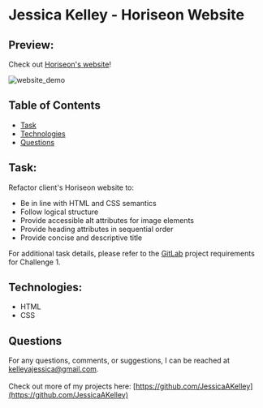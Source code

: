 # Jessica Kelley - Horiseon Website

## Preview:

Check out [Horiseon's website](https://jessicaakelley.github.io/code-refactor/)!

![website_demo](https://media.giphy.com/media/j7lBcq5LroI8G1rH1x/giphy.gif?cid=790b76110428e7c3ef0bfc0b02b7ed0d5c8b0bdf1a89c43f&rid=giphy.gif&ct=g)

## Table of Contents
* [Task](#task)
* [Technologies](#technologies)
* [Questions](#questions)

## Task:

Refactor client's Horiseon website to:

- Be in line with HTML and CSS semantics
- Follow logical structure
- Provide accessible alt attributes for image elements
- Provide heading attributes in sequential order
- Provide concise and descriptive title

For additional task details, please refer to the [GitLab](https://ucb.bootcampcontent.com/UCB-Coding-Bootcamp/ucb-virt-bo-fsf-pt-04-2021-u-b/tree/master/01-HTML-Git-CSS/02-Challenge) project requirements for Challenge 1.

## Technologies:

- HTML
- CSS

## Questions
For any questions, comments, or suggestions, I can be reached at kelleyajessica@gmail.com.
<br>
<br>
Check out more of my projects here: [https://github.com/JessicaAKelley](https://github.com/JessicaAKelley)
